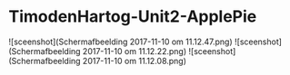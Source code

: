 # TimodenHartog-Unit2-ApplePie

![sceenshot](Schermafbeelding 2017-11-10 om 11.12.47.png)
![sceenshot](Schermafbeelding 2017-11-10 om 11.12.22.png)
![sceenshot](Schermafbeelding 2017-11-10 om 11.12.08.png)
